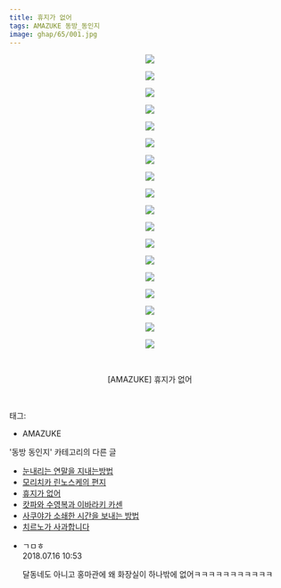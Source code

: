 ```yaml
---
title: 휴지가 없어
tags: AMAZUKE 동방_동인지
image: ghap/65/001.jpg
---
```

<div class="article">
<p style="text-align: center; clear: none; float: none;"><img src="{{ site.nasurl }}/ghap/65/001.jpg"/></p>
<p style="text-align: center; clear: none; float: none;"><img src="{{ site.nasurl }}/ghap/65/002.jpg"/></p>
<p style="text-align: center; clear: none; float: none;"><img src="{{ site.nasurl }}/ghap/65/003.jpg"/></p>
<p style="text-align: center; clear: none; float: none;"><img src="{{ site.nasurl }}/ghap/65/004.jpg"/></p>
<p style="text-align: center; clear: none; float: none;"><img src="{{ site.nasurl }}/ghap/65/005.jpg"/></p>
<p style="text-align: center; clear: none; float: none;"><img src="{{ site.nasurl }}/ghap/65/006.jpg"/></p>
<p style="text-align: center; clear: none; float: none;"><img src="{{ site.nasurl }}/ghap/65/007.jpg"/></p>
<p style="text-align: center; clear: none; float: none;"><img src="{{ site.nasurl }}/ghap/65/008.jpg"/></p>
<p style="text-align: center; clear: none; float: none;"><img src="{{ site.nasurl }}/ghap/65/009.jpg"/></p>
<p style="text-align: center; clear: none; float: none;"><img src="{{ site.nasurl }}/ghap/65/010.jpg"/></p>
<p style="text-align: center; clear: none; float: none;"><img src="{{ site.nasurl }}/ghap/65/011.jpg"/></p>
<p style="text-align: center; clear: none; float: none;"><img src="{{ site.nasurl }}/ghap/65/012.jpg"/></p>
<p style="text-align: center; clear: none; float: none;"><img src="{{ site.nasurl }}/ghap/65/013.jpg"/></p>
<p style="text-align: center; clear: none; float: none;"><img src="{{ site.nasurl }}/ghap/65/014.jpg"/></p>
<p style="text-align: center; clear: none; float: none;"><img src="{{ site.nasurl }}/ghap/65/015.jpg"/></p>
<p style="text-align: center; clear: none; float: none;"><img src="{{ site.nasurl }}/ghap/65/016.jpg"/></p>
<p style="text-align: center; clear: none; float: none;"><img src="{{ site.nasurl }}/ghap/65/017.jpg"/></p>
<p style="text-align: center; clear: none; float: none;"><img src="{{ site.nasurl }}/ghap/65/018.jpg"/></p>
<p style="text-align: center; clear: none; float: none;"><br/></p>
<p style="text-align: center; clear: none; float: none;">[AMAZUKE] 휴지가 없어</p>
<p><br/></p>
</div><div class="tagTrail">
<p>태그: </p>
<ul>
<li>AMAZUKE</li>
</ul>
</div><div class="another">
<p>'동방 동인지' 카테고리의 다른 글</p>
<ul>
<li><a href="/2016-06-16-ghap_67">눈내리는 연말을 지내는방법</a></li>
<li><a href="/2016-06-16-ghap_66">모리치카 린노스케의 편지</a></li>
<li><a href="/2016-06-16-ghap_65">휴지가 없어</a></li>
<li><a href="/2016-06-16-ghap_64">캇파와 수영복과 이바라키 카센</a></li>
<li><a href="/2016-06-16-ghap_63">사쿠야가 소쇄한 시간을 보내는 방법</a></li>
<li><a href="/2016-06-16-ghap_62">치르노가 사과합니다</a></li>
</ul>
</div><div class="cb_module cb_fluid">
<div class="cb_wrt cb_profile">
<div class="comment">
<ul>
<li class="cb_thumb_off" id="comment15287735">
<div class="cb_comment_area">
<div class="cb_info_area">
<div class="cb_section">
<span class="cb_nick_name">ㄱㅁㅎ</span>
</div>
<div class="cb_section">
<span class="cb_date">2018.07.16 10:53 </span>
</div>
</div>
<div class="cb_dsc_comment">
<p class="cb_dsc">
											달동네도 아니고 홍마관에 왜 화장실이 하나밖에 없어ㅋㅋㅋㅋㅋㅋㅋㅋㅋㅋㅋ
										</p>
</div>
</div></li>
</ul>
</div>
</div><!-- commentList close -->
</div>